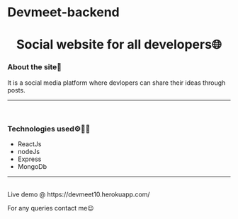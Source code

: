 # Devmeet-backend
<h1 align='center'>Social website for all developers🌐</h1>
<h3>About the site🧐</h3>
<p align='left'>
  It is a social media platform where devlopers can share their ideas through posts.
</p>
<hr>
<br>
<h3>Technologies used⚙👨‍💻</h3>
<ul>
<li> ReactJs </li>
<li> nodeJs </li>
<li> Express </li>
<li> MongoDb </li>
</ul>
<hr>
<br>
Live demo @ https://devmeet10.herokuapp.com/
<p>For any queries contact me😉</p>
